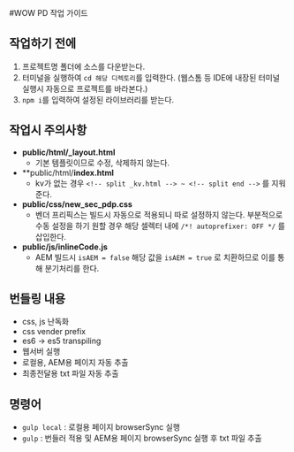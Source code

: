 #WOW PD 작업 가이드

## 작업하기 전에
1. 프로젝트명 폴더에 소스를 다운받는다.
2. 터미널을 실행하여 ```cd 해당 디렉토리```를 입력한다. (웹스톰 등 IDE에 내장된 터미널 실행시 자동으로 프로젝트를 바라본다.)
3. ```npm i```를 입력하여 설정된 라이브러리를 받는다.


## 작업시 주의사항
- **public/html/_layout.html**
    - 기본 템플릿이므로 수정, 삭제하지 않는다.
- **public/html/**index.html**
    - kv가 없는 경우 ```<!-- split _kv.html --> ~ <!-- split end -->``` 를 지워준다.
- **public/css/new_sec_pdp.css**
    - 벤더 프리픽스는 빌드시 자동으로 적용되니 따로 설정하지 않는다.
    부분적으로 수동 설정을 하기 원할 경우 해당 셀렉터 내에 ```/*! autoprefixer: OFF */``` 를 삽입한다.
- **public/js/inlineCode.js**
    - AEM 빌드시 ```isAEM = false``` 해당 값을 ```isAEM = true``` 로 치환하므로 이를 통해 분기처리를 한다.


## 번들링 내용
* css, js 난독화
* css vender prefix
* es6 -> es5 transpiling
* 웹서버 실행
* 로컬용, AEM용 페이지 자동 추출
* 최종전달용 txt 파일 자동 추출


## 명령어
* ```gulp local``` : 로컬용 페이지 browserSync 실행
* ```gulp``` : 번들러 적용 및 AEM용 페이지 browserSync 실행 후 txt 파일 추출

